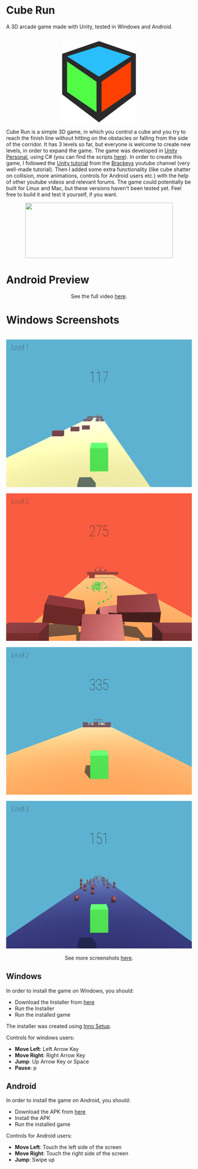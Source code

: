 # Cube Run
A 3D arcade game made with Unity, tested in Windows and Android.

<p align="center">
 <br />
   <img src="/Unity%20Project/CubeRun/Assets/Images/cube.png" width="200" height="220" />
</p>

Cube Run is a simple 3D game, in which you control a cube and you try to reach the finish line without hitting on the obstacles or falling from the side of the corridor.
It has 3 levels so far, but everyone is welcome to create new levels, in order to expand the game.
The game was developed in [Unity Personal](https://store.unity.com/download?ref=personal), using C# (you can find the scripts [here](/Unity%20Project/CubeRun/Assets/Scripts)).
In order to create this game, I followed the [Unity tutorial](https://www.youtube.com/watch?v=j48LtUkZRjU&list=PLPV2KyIb3jR5QFsefuO2RlAgWEz6EvVi6) from the [Brackeys](https://www.youtube.com/user/Brackeys) youtube channel (very well-made tutorial).
Then I added some extra functionality (like cube shatter on collision, more animations, controls for Android users etc.) with the help of other youtube videos and relevant forums.
The game could potentially be built for Linux and Mac, but these versions haven't been tested yet. Feel free to build it and test it yourself, if you want.

<p align="center">
   <img src="https://upload.wikimedia.org/wikipedia/commons/thumb/1/19/Unity_Technologies_logo.svg/2000px-Unity_Technologies_logo.svg.png" width="400" height="150" />
</p>

# Android Preview

<p align="center">
 See the full video <a href="/Preview/Game%20%Preview.mp4" target="_blank" >here</a>.
</p>

# Windows Screenshots

<p align="center">
 <br />
 <img src="/Images/Level%201.png" width="600" height="400" />
</p>
<p align="center">
 <img src="/Images/Lose.png" width="600" height="400" />
</p>
<p align="center">
 <img src="/Images/Level%202.png" width="600" height="400" />
</p>
<p align="center">
 <img src="/Images/Level%203.png" width="600" height="400" />
</p>
<p align="center">
 See more screenshots <a href="/Images/" target="_blank" >here</a>.
</p>

## Windows

In order to install the game on Windows, you should:
 - Download the Installer from [here](/Install/Windows/Cube_run_setup.exe)
 - Run the Installer
 - Run the installed game

The installer was created using [Inno Setup](http://www.jrsoftware.org/isdl.php).

Controls for windows users:

 - **Move Left**: Left Arrow Key
 - **Move Right**: Right Arrow Key
 - **Jump**: Up Arrow Key or Space
 - **Pause**: p

## Android

In order to install the game on Android, you should:
 - Download the APK from [here](/Install/Android/CubeRun.apk)
 - Install the APK
 - Run the installed game
 
Controls for Android users:

 - **Move Left**: Touch the left side of the screen
 - **Move Right**: Touch the right side of the screen
 - **Jump**: Swipe up


 

